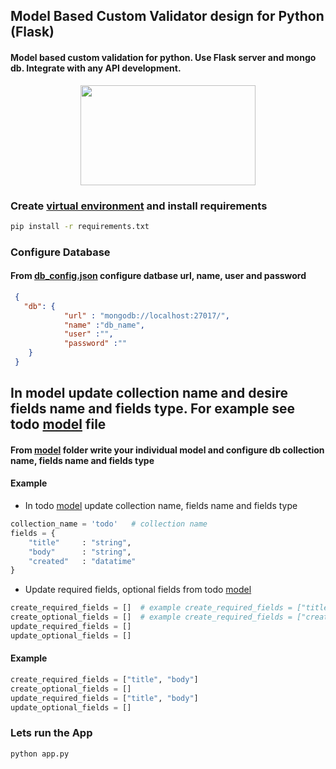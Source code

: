 ## Model Based Custom Validator design for Python (Flask)
#### Model based custom validation for python. Use Flask server and mongo db. Integrate with any API development.  
<p align="center">
  <img width="280" height="160" src="https://kenya-tech.com/wp-content/uploads/2019/01/flask-python.png">
</p>

### Create [virtual environment]('https://docs.python.org/3/library/venv.html) and install requirements 
```sh
pip install -r requirements.txt
```
### Configure Database
#### From [db_config.json](src/db_config.json) configure datbase url, name, user and password 
```json
 {
   "db": {
            "url" : "mongodb://localhost:27017/",
            "name" :"db_name",  
            "user" :"",
            "password" :""
    }
 }
```
## In model update collection name and desire fields name and fields type. For example see todo [model](src/models/todo.py) file
#### From [model](src/models) folder write your individual model and configure db collection name, fields name and fields type
#### Example
- In todo [model](src/models/todo.py) update collection name, fields name and fields type
```py
collection_name = 'todo'   # collection name
fields = {   
    "title"     : "string",
    "body"      : "string",
    "created"   : "datatime"
} 
```
- Update required fields, optional fields from todo [model](src/models/todo.py)
```py
create_required_fields = []  # example create_required_fields = ["title", "body"]
create_optional_fields = []  # example create_required_fields = ["created"]
update_required_fields = []
update_optional_fields = []
```
#### Example 
```py
create_required_fields = ["title", "body"] 
create_optional_fields = []  
update_required_fields = ["title", "body"]
update_optional_fields = []
```
### Lets run the App
```sh
python app.py 
```

